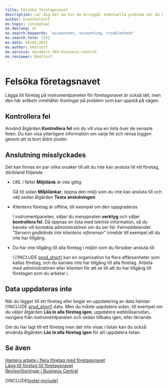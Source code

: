 ```yaml
---
title: Felsöka företagsnavet
description: Lär dig mer om hur du kringgår eventuella problem när du kör företagsnavet i Dynamics 365 Business Central för att hantera arbete i flera olika företag.
author: brentholtorf
ms.topic: conceptual
ms.devlang: al
ms.search.keywords: 'accountant, accounting, troubleshoot'
ms.search.form: 1151
ms.date: 04/01/2021
ms.author: bholtorf
ms.service: dynamics-365-business-central
ms.reviewer: bholtorf
---
```

# <a name="troubleshooting-your-company-hub"></a>Felsöka företagsnavet

Lägga till företag på instrumentpanelen för företagsnavet är också lätt, men den här artikeln innehåller lösningar på problem som kan uppstå på vägen.  

## <a name="check-errors"></a>Kontrollera fel

Använd åtgärden **Kontrollera fel** om du vill visa en lista över de senaste felen. Du kan visa ytterligare information om varje fel och rensa loggen genom att ta bort äldre poster.  

## <a name="connection-failed"></a>Anslutning misslyckades

Det kan finnas en par olika orsaker till att du inte kan ansluta till ett företag, däribland följande:

- URL i fältet **Miljölänk** är inte giltig  

  Gå till sidan **Miljölänkar**, öppna den miljö som du inte kan ansluta till och välj sedan åtgärden **Testa anslutningen**.  
- Klientens företag är offline, till exempel om den uppgraderas

  I instrumentpanelen, väljer du menyposten **verktyg** och väljer **kontrollera fel**. Då öppnas en lista med teknisk information, så du kanske vill kontakta administratören om du ser fel. Felmeddelandet ”*Servern godkände inte klientens referenser*” innebär till exempel att du inte har tillgång.  
- Du har inte tillgång till alla företag i miljön som du försöker ansluta till

  I [!INCLUDE [prod_short](includes/prod_short.md)] kan en organisation ha flera affärsenheter som kallas företag, och du kanske inte har tillgång till alla företag. Arbeta med administratören eller klienten för att se till att du har tillgång till företagen som du arbetar i.  

## <a name="data-does-not-refresh"></a>Data uppdateras inte

När du lägger till ett företag eller begär en uppdatering av data hämtar [!INCLUDE [prod_short](includes/prod_short.md)] data. Men du måste uppdatera sidan, till exempel om du väljer åtgärden **Läs in alla företag igen**, uppdatera webbläsarsidan, navigera från instrumentpanelen och sedan tillbaka igen, eller liknande.  

Om du har lagt till ett företag men det inte visas i listan kan du också använda åtgärden **Läs in alla företag igen** för att uppdatera listan.

## <a name="see-also"></a>Se även

[Hantera arbete i flera företag med företagsnavet](company-hub.md)  
[Lägg till företag till företagsnavet](company-hub-add-company.md)  
[Revisorlösningar i Business Central](finance-accounting.md)  


[!INCLUDE[footer-include](includes/footer-banner.md)]

